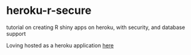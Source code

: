 # heroku-r-secure
tutorial on creating R shiny apps on heroku, with security, and database support

Loving hosted as a heroku application [here](https://ancient-citadel-64265.herokuapp.com/) 